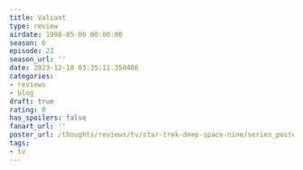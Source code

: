 ```yaml
---
title: Valiant
type: review
airdate: 1998-05-06 00:00:00
season: 6
episode: 22
season_url: ''
date: 2023-12-10 03:35:11.350486
categories:
- reviews
- blog
draft: true
rating: 0
has_spoilers: false
fanart_url: ''
poster_url: /thoughts/reviews/tv/star-trek-deep-space-nine/series_poster.jpg
tags:
- tv
---
```


